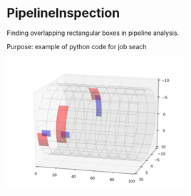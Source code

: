 PipelineInspection
==================

Finding overlapping rectangular boxes in pipeline analysis. 

Purpose: example of python code for job seach

![overlapping_rectangles_3D](overlapping_rectangles_3D.png)